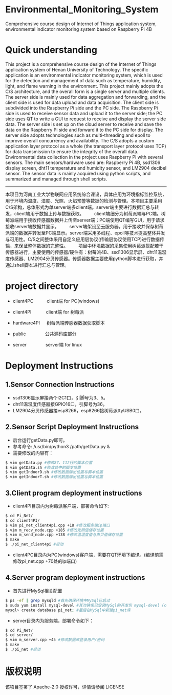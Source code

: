 # Environmental_Monitoring_System
Comprehensive course design of Internet of Things application system, environmental indicator monitoring system based on Raspberry Pi 4B


# Quick understanding
This project is a comprehensive course design of the Internet of Things application system of Henan University of Technology. The specific application is an environmental indicator monitoring system, which is used for the detection and management of data such as temperature, humidity, light, and flame warning in the environment. This project mainly adopts the C/S architecture, and the overall form is a single server and multiple clients. The server side is mainly used for data aggregation and forwarding, and the client side is used for data upload and data acquisition.
The client side is subdivided into the Raspberry Pi side and the PC side. The Raspberry Pi side is used to receive sensor data and upload it to the server side; the PC side uses QT to write a GUI to request to receive and display the server side data.
The server side is set up on the cloud server to receive and save the data on the Raspberry Pi side and forward it to the PC side for display. The server side adopts technologies such as multi-threading and epoll to improve overall concurrency and availability. The C/S adopts a custom application layer protocol as a whole (the transport layer protocol uses TCP) for data transmission to ensure the integrity of the overall data.
Environmental data collection in the project uses Raspberry Pi with several sensors. The main sensors/hardware used are: Raspberry Pi 4B, ssd1306 display screen, dht11 temperature and humidity sensor, and LM2904 decibel sensor. The sensor data is mainly acquired using python scripts, and summarized and managed through shell scripts.

---
本项目为河南工业大学物联网应用系统综合课设，具体应用为环境指标监控系统，用于环境内温度、湿度、光照、火焰预警等数据的检测与管理。本项目主要采用C/S架构，总体形式为单server端多client端。server端主要进行数据汇总与转发，client端用于数据上传与数据获取。
  client端细分为树莓派端与PC端。树莓派端用于接收传感器数据并上传至server端；PC端使用QT编写GUI，用于请求接收server端数据并显示。
  server端架设至云服务器，用于接收并保存树莓派端的数据并转发至PC端显示。server端采用多线程、epoll等技术提高整体并发与可用性。C/S之间整体采用自定义应用层协议(传输层协议使用TCP)进行数据传输，来保证整体数据的完整性。
  项目中环境数据的采集使用树莓派搭配若干传感器进行，主要使用的传感器/硬件有：树莓派4B、ssd1306显示屏、dht11温湿度传感器、LM2904分贝传感器。传感器数据主要使用python脚本进行获取，并通过shell脚本进行汇总与管理。
  
  # project directory
- client4PC    client端 for PC(windows)

- client4PI     client端 for 树莓派

- hardware4PI  树莓派端传感器数据获取脚本

- public     公共源码库部分

- server     server端 for linux

# Deployment Instructions
##  1.Sensor Connection Instructions
- ssd1306显示屏接两个I2C1口，引脚号为3、5。
- dht11温湿度传感器接GPIO16口，引脚号为36。
- LM2904分贝传感器接esp8266，esp8266接树莓派ttyUSB0口。


##  2.Sensor Script Deployment Instructions
- 后台运行getData.py即可。
- 参考命令: /usr/bin/python3 /path/getData.py &
- 需要修改的内容有：

```bash
$ vim getData.py #修改87、112行的脚本位置
$ vim getData.sh #修改其中的脚本位置
$ vim getIndoorD.sh #修改数据输出位置与脚本位置
$ vim getIndoorT.sh #修改数据输出位置与脚本位置
```
## 3.Client program deployment instructions
- client4PI目录内为树莓派客户端，部署命令如下:
```bash
$ cd Pi_Net/
$ cd client4PI/
$ vim pi_net_client4pi.cpp +18 #修改服务端ip端口
$ vim m_recv_node.cpp +185 #修改光照值储存位置
$ vim m_send_node.cpp +138 #修改温湿度值与声贝值储存位置
$ make
$ ./pi_net_client4pi #启动
```
- client4PC目录内为PC(windows)客户端，需要在QT环境下编译。(编译前需修改pi_net.cpp +70处的ip端口)

## 4.Server program deployment instructions
- 首先进行MySql相关配置
```bash
$ ps -ef | grep mysqld #首先确保环境中MySql已启动
$ sudo yum install mysql-devel #其次确保已安装MySql的开发包 mysql-devel (centos) libmysqlclient-dev(apt install --ubuntu)
mysql> create database pi_net; #最后在MySql中新建pi_net库
```
- server目录内为服务端，部署命令如下：
```bash
$ cd Pi_Net/
$ cd server/
$ vim m_server.cpp +45 #修改数据库登录用户/密码
$ make
$ ./pi_net #启动
```
# 版权说明
该项目签署了 Apache-2.0 授权许可，详情请参阅 LICENSE
